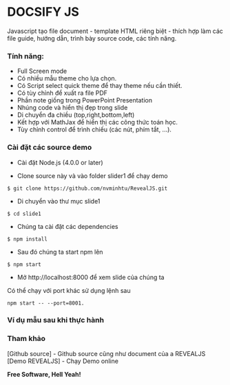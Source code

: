 # DOCSIFY JS

Javascript tạo file document - template HTML riêng biệt - thích hợp làm các file guide, hướng dẫn, trình bày source code, các tính năng.

### Tính năng:
* Full Screen mode
* Có nhiều mẫu theme cho lựa chọn.
* Có Script select quick theme để thay theme nếu cần thiết.
* Có tùy chỉnh để xuất ra file PDF
* Phần note giống trong PowerPoint Presentation
* Nhúng code và hiển thị đẹp trong slide
* Di chuyển đa chiều (top,right,bottom,left)
* Kết hợp với MathJax để hiển thị các công thức toán học.
* Tùy chỉnh control để trình chiếu (các nút, phím tắt, ...).

### Cài đặt các source demo
* Cài đặt Node.js (4.0.0 or later)

* Clone source này và vào folder slider1 để chạy demo

```
$ git clone https://github.com/nvminhtu/RevealJS.git
```

* Di chuyển vào thư mục slide1 

```
$ cd slide1
```

* Chúng ta cài đặt các dependencies

```
$ npm install
```

* Sau đó chúng ta start npm lên
```
$ npm start
```

* Mở http://localhost:8000 để xem slide của chúng ta

Có thể chạy với port khác sử dụng lệnh sau

```
npm start -- --port=8001.
```

### Ví dụ mẫu sau khi thực hành

### Tham khảo
  [Github source] - Github source cũng như document của a REVEALJS
  [Demo REVEALJS] - Chạy Demo online

**Free Software, Hell Yeah!**

[//]: # (These are reference links used in the body of this note and get stripped out when the markdown processor does its job. There is no need to format nicely because it shouldn't be seen. Thanks SO - http://stackoverflow.com/questions/4823468/store-comments-in-markdown-syntax)

   [Docisfy]: <https://docsify.js.org/>
